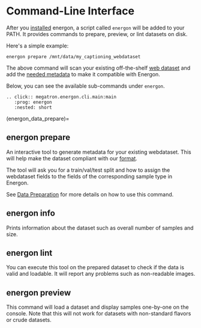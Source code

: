 <!--- Copyright (c) 2025, NVIDIA CORPORATION.
SPDX-License-Identifier: BSD-3-Clause -->

# Command-Line Interface

After you [installed](../intro/installation) energon, a script called `energon` will be added to your PATH.
It provides commands to prepare, preview, or lint datasets on disk.

Here's a simple example:

```shell
energon prepare /mnt/data/my_captioning_webdataset
```

The above command will scan your existing off-the-shelf [web dataset](https://webdataset.github.io/webdataset/)
and add the [needed metadata](data-on-disk) to make it compatible with Energon. 

Below, you can see the available sub-commands under `energon`.


```{eval-rst}
.. click:: megatron.energon.cli.main:main
   :prog: energon
   :nested: short
```

(energon_data_prepare)=
## energon prepare

An interactive tool to generate metadata for your existing webdataset.
This will help make the dataset compliant with our [format](data-on-disk).

The tool will ask you for a train/val/test split and how to assign the webdataset fields to the
fields of the corresponding sample type in Energon.

See [Data Preparation](../basic/data_prep) for more details on how to use this command.


## energon info

Prints information about the dataset such as overall number of samples and size.


## energon lint

You can execute this tool on the prepared dataset to check if the data is valid and loadable.
It will report any problems such as non-readable images.


## energon preview

This command will load a dataset and display samples one-by-one on the console.
Note that this will not work for datasets with non-standard flavors or crude datasets.
